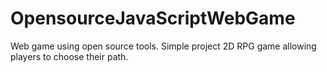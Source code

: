 # OpensourceJavaScriptWebGame
Web game using open source tools. Simple project 2D RPG game allowing players to choose their path.
